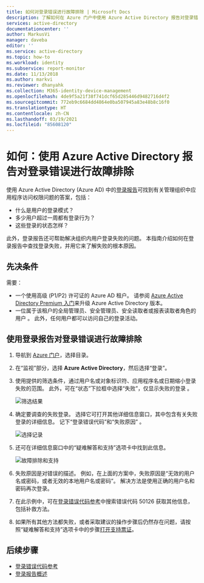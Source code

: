 ```yaml
---
title: 如何对登录错误进行故障排除 | Microsoft Docs
description: 了解如何在 Azure 门户中使用 Azure Active Directory 报告对登录错误进行故障排除
services: active-directory
documentationcenter: ''
author: MarkusVi
manager: daveba
editor: ''
ms.service: active-directory
ms.topic: how-to
ms.workload: identity
ms.subservice: report-monitor
ms.date: 11/13/2018
ms.author: markvi
ms.reviewer: dhanyahk
ms.collection: M365-identity-device-management
ms.openlocfilehash: 4de9f5a21f38f741dcf65d285446d9482716d4f2
ms.sourcegitcommit: 772eb9c6684dd4864e0ba507945a83e48b8c16f0
ms.translationtype: HT
ms.contentlocale: zh-CN
ms.lasthandoff: 03/19/2021
ms.locfileid: "85608120"
---
```

# <a name="how-to-troubleshoot-sign-in-errors-using-azure-active-directory-reports"></a>如何：使用 Azure Active Directory 报告对登录错误进行故障排除

使用 Azure Active Directory (Azure AD) 中的[登录报告](concept-sign-ins.md)可找到有关管理组织中应用程序访问权限问题的答案，包括：

- 什么是用户的登录模式？
- 多少用户超过一周都有登录行为？
- 这些登录的状态怎样？


此外，登录报告还可帮助解决组织内用户登录失败的问题。 本指南介绍如何在登录报告中查找登录失败，并用它来了解失败的根本原因。

## <a name="prerequisites"></a>先决条件

需要：

* 一个使用高级 (P1/P2) 许可证的 Azure AD 租户。 请参阅 [Azure Active Directory Premium 入门](../fundamentals/active-directory-get-started-premium.md)来升级 Azure Active Directory 版本。
* 一位属于该租户的全局管理员、安全管理员、安全读取者或报表读取者角色的用户   。 此外，任何用户都可以访问自己的登录活动。 

## <a name="troubleshoot-sign-in-errors-using-the-sign-ins-report"></a>使用登录报告对登录错误进行故障排除

1. 导航到 [Azure 门户](https://portal.azure.com)，选择目录。
2. 在“监视”部分，选择 **Azure Active Directory**，然后选择“登录”。  
3. 使用提供的筛选条件，通过用户名或对象标识符、应用程序名或日期缩小登录失败的范围。 此外，可在“状态”下拉框中选择“失败”，仅显示失败的登录 。 

    ![筛选结果](./media/howto-troubleshoot-sign-in-errors/filters.png)
        
4. 确定要调查的失败登录。 选择它可打开其他详细信息窗口，其中包含有关失败登录的详细信息。 记下“登录错误代码”和“失败原因” 。 

    ![选择记录](./media/howto-troubleshoot-sign-in-errors/sign-in-failures.png)
        
5. 还可在详细信息窗口中的“疑难解答和支持”选项卡中找到此信息。

    ![故障排除和支持](./media/howto-troubleshoot-sign-in-errors/troubleshooting-and-support.png)

6. 失败原因是对错误的描述。 例如，在上面的方案中，失败原因是“无效的用户名或密码，或者无效的本地用户名或密码”。 解决方法是使用正确的用户名和密码再次登录。

7. 在此示例中，可在[登录错误代码参考](reference-sign-ins-error-codes.md)中搜索错误代码 50126 获取其他信息，包括补救方法。 

8. 如果所有其他方法都失败，或者采取建议的操作步骤后仍然存在问题，请按照“疑难解答和支持”选项卡中的步骤[打开支持票证](../fundamentals/active-directory-troubleshooting-support-howto.md)。 

## <a name="next-steps"></a>后续步骤

* [登录错误代码参考](reference-sign-ins-error-codes.md)
* [登录报告概述](concept-sign-ins.md)
